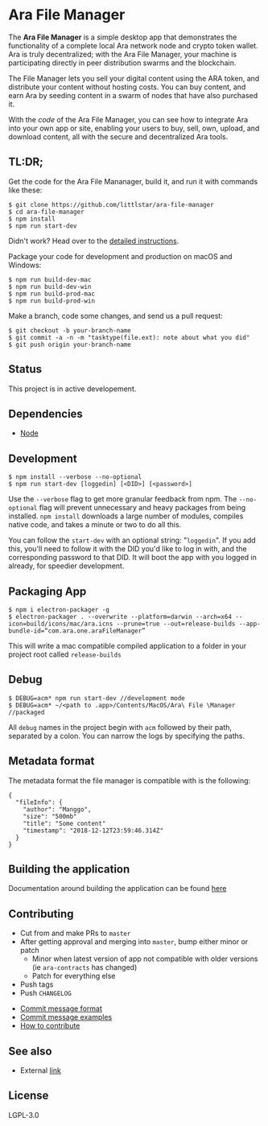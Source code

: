 # Ara File Manager

The **Ara File Manager** is a simple desktop app that demonstrates the functionality of a complete local Ara network node and crypto token wallet.
Ara is truly decentralized; with the Ara File Manager, your machine is participating directly in peer distribution swarms and the blockchain.

The File Manager lets you sell your digital content using the ARA token, and distribute your content without hosting costs.
You can buy content, and earn Ara by seeding content in a swarm of nodes that have also purchased it.

With the _code_ of the Ara File Manager, you can see how to integrate Ara into your own app or site,
enabling your users to buy, sell, own, upload, and download content, all with the secure and decentralized Ara tools.

## TL:DR;

Get the code for the Ara File Mananager, build it, and run it with commands like these:

```shell
$ git clone https://github.com/littlstar/ara-file-manager
$ cd ara-file-manager
$ npm install
$ npm run start-dev
```

Didn't work? Head over to the [detailed instructions](https://github.com/arablocks/ara-file-manager/blob/master/.github/INSTALL.md).

Package your code for development and production on macOS and Windows:

```shell
$ npm run build-dev-mac
$ npm run build-dev-win
$ npm run build-prod-mac
$ npm run build-prod-win
```

Make a branch, code some changes, and send us a pull request:

```shell
$ git checkout -b your-branch-name
$ git commit -a -n -m "tasktype(file.ext): note about what you did"
$ git push origin your-branch-name
```

## Status

This project is in active developement.

## Dependencies

- [Node](https://nodejs.org/en/download/)

## Development

```shell
$ npm install --verbose --no-optional
$ npm run start-dev [loggedin] [<DID>] [<password>]
```

Use the `--verbose` flag to get more granular feedback from npm.
The `--no-optional` flag will prevent unnecessary and heavy packages from being installed.
`npm install` downloads a large number of modules, compiles native code, and takes a minute or two to do all this.

You can follow the `start-dev` with an optional string: "`loggedin`". If you add this, you'll need to follow it with the DID you'd like to log in with, and the corresponding password to that DID. It will boot the app with you logged in already, for speedier development.

## Packaging App

```shell
$ npm i electron-packager -g
$ electron-packager . --overwrite --platform=darwin --arch=x64 --icon=build/icons/mac/ara.icns --prune=true --out=release-builds --app-bundle-id=“com.ara.one.araFileManager”
```

This will write a mac compatible compiled application to a folder in your project root called `release-builds`

## Debug

```shell
$ DEBUG=acm* npm run start-dev //development mode
$ DEBUG=acm* ~/<path to .app>/Contents/MacOS/Ara\ File \Manager //packaged
```

All `debug` names in the project begin with `acm` followed by their path, separated by a colon. You can narrow the logs by specifying the paths.

## Metadata format

The metadata format the file manager is compatible with is the following:

```shell
{
  "fileInfo": {
    "author": "Manggo",
    "size": "500mb"
    "title": "Some content"
    "timestamp": "2018-12-12T23:59:46.314Z"
  }
}
```

## Building the application

Documentation around building the application can be found [here](https://github.com/arablocks/ara-file-manager/blob/master/.github/BUILD.md)

## Contributing

* Cut from and make PRs to `master`
* After getting approval and merging into `master`, bump either minor or patch
  - Minor when latest version of app not compatible with older versions (ie `ara-contracts` has changed)
  - Patch for everything else
* Push tags
* Push `CHANGELOG`

- [Commit message format](https://github.com/arablocks/ara-file-manager/blob/master/.github/COMMIT_FORMAT.md)
- [Commit message examples](https://github.com/arablocks/ara-file-manager/blob/master/.github/COMMIT_FORMAT_EXAMPLES.md)
- [How to contribute](https://github.com/arablocks/ara-file-manager/blob/master/.github/CONTRIBUTING.md)

## See also

- External [link](https://goo.gl/67cqTC)

## License

LGPL-3.0

